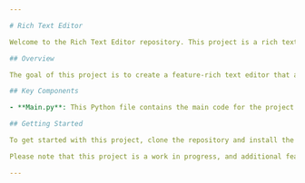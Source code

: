 ```yaml
---

# Rich Text Editor

Welcome to the Rich Text Editor repository. This project is a rich text editor implemented in Python, providing functionalities like bold, italic, underline, font color, background color, and more.

## Overview

The goal of this project is to create a feature-rich text editor that allows users to create and edit text documents with various formatting options. The editor is implemented using Python and provides a user-friendly interface for editing text.

## Key Components

- **Main.py**: This Python file contains the main code for the project. It includes the implementation of the text editor and its functionalities.

## Getting Started

To get started with this project, clone the repository and install the required Python packages. You can then run the `Main.py` script to start the text editor.

Please note that this project is a work in progress, and additional features and improvements are planned for future updates.

---
```

